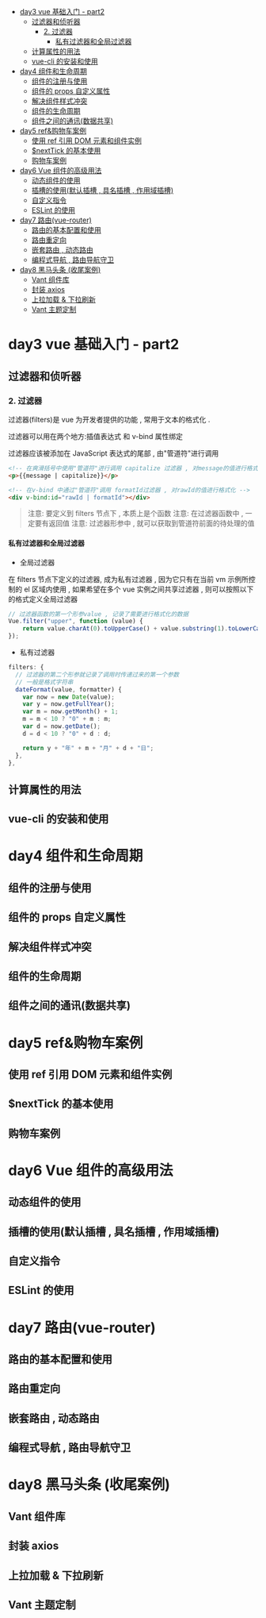 - [day3 vue 基础入门 - part2](#day3-vue-基础入门---part2)
  - [过滤器和侦听器](#过滤器和侦听器)
    - [2. 过滤器](#2-过滤器)
      - [私有过滤器和全局过滤器](#私有过滤器和全局过滤器)
  - [计算属性的用法](#计算属性的用法)
  - [vue-cli 的安装和使用](#vue-cli-的安装和使用)
- [day4 组件和生命周期](#day4-组件和生命周期)
  - [组件的注册与使用](#组件的注册与使用)
  - [组件的 props 自定义属性](#组件的-props-自定义属性)
  - [解决组件样式冲突](#解决组件样式冲突)
  - [组件的生命周期](#组件的生命周期)
  - [组件之间的通讯(数据共享)](#组件之间的通讯数据共享)
- [day5 ref&购物车案例](#day5-ref购物车案例)
  - [使用 ref 引用 DOM 元素和组件实例](#使用-ref-引用-dom-元素和组件实例)
  - [$nextTick 的基本使用](#nexttick-的基本使用)
  - [购物车案例](#购物车案例)
- [day6 Vue 组件的高级用法](#day6-vue-组件的高级用法)
  - [动态组件的使用](#动态组件的使用)
  - [插槽的使用(默认插槽 , 具名插槽 , 作用域插槽)](#插槽的使用默认插槽--具名插槽--作用域插槽)
  - [自定义指令](#自定义指令)
  - [ESLint 的使用](#eslint-的使用)
- [day7 路由(vue-router)](#day7-路由vue-router)
  - [路由的基本配置和使用](#路由的基本配置和使用)
  - [路由重定向](#路由重定向)
  - [嵌套路由 , 动态路由](#嵌套路由--动态路由)
  - [编程式导航 , 路由导航守卫](#编程式导航--路由导航守卫)
- [day8 黑马头条 (收尾案例)](#day8-黑马头条-收尾案例)
  - [Vant 组件库](#vant-组件库)
  - [封装 axios](#封装-axios)
  - [上拉加载 & 下拉刷新](#上拉加载--下拉刷新)
  - [Vant 主题定制](#vant-主题定制)

# day3 vue 基础入门 - part2

## 过滤器和侦听器

### 2. 过滤器

过滤器(filters)是 vue 为开发者提供的功能 , 常用于文本的格式化 .

过滤器可以用在两个地方:插值表达式 和 v-bind 属性绑定

过滤器应该被添加在 JavaScript 表达式的尾部 , 由"管道符"进行调用

```html
<!-- 在爽滑括号中使用"管道符"进行调用 capitalize 过滤器 , 对message的值进行格式化 -->
<p>{{message | capitalize}}</p>

<!-- 在v-bind 中通过"管道符"调用 formatId过滤器 , 对rawId的值进行格式化 -->
<div v-bind:id="rawId | formatId"></div>
```

> 注意: 要定义到 filters 节点下 , 本质上是个函数
> 注意: 在过滤器函数中 , 一定要有返回值
> 注意: 过滤器形参中 , 就可以获取到管道符前面的待处理的值

#### 私有过滤器和全局过滤器

-   全局过滤器

在 filters 节点下定义的过滤器, 成为私有过滤器 , 因为它只有在当前 vm 示例所控制的 el 区域内使用 , 如果希望在多个 vue 实例之间共享过滤器 , 则可以按照以下的格式定义全局过滤器

```js
// 过滤器函数的第一个形参value , 记录了需要进行格式化的数据
Vue.filter("upper", function (value) {
	return value.charAt(0).toUpperCase() + value.substring(1).toLowerCase();
});
```

-   私有过滤器

```js
filters: {
  // 过滤器的第二个形参就记录了调用时传递过来的第一个参数
  // 一般是格式字符串
  dateFormat(value, formatter) {
    var now = new Date(value);
    var y = now.getFullYear();
    var m = now.getMonth() + 1;
    m = m < 10 ? "0" + m : m;
    var d = now.getDate();
    d = d < 10 ? "0" + d : d;

    return y + "年" + m + "月" + d + "日";
  },
},
```

## 计算属性的用法

## vue-cli 的安装和使用

# day4 组件和生命周期

## 组件的注册与使用

## 组件的 props 自定义属性

## 解决组件样式冲突

## 组件的生命周期

## 组件之间的通讯(数据共享)

# day5 ref&购物车案例

## 使用 ref 引用 DOM 元素和组件实例

## $nextTick 的基本使用

## 购物车案例

# day6 Vue 组件的高级用法

## 动态组件的使用

## 插槽的使用(默认插槽 , 具名插槽 , 作用域插槽)

## 自定义指令

## ESLint 的使用

# day7 路由(vue-router)

## 路由的基本配置和使用

## 路由重定向

## 嵌套路由 , 动态路由

## 编程式导航 , 路由导航守卫

# day8 黑马头条 (收尾案例)

## Vant 组件库

## 封装 axios

## 上拉加载 & 下拉刷新

## Vant 主题定制
